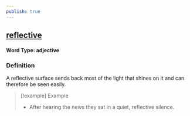 ```yaml
---
publish: true
---
```

## [reflective](https://dictionary.cambridge.org/dictionary/english/reflective)

#### Word Type: adjective
### Definition
A reflective surface sends back most of the light that shines on it and can therefore be seen easily.

>[!example] Example
> - After hearing the news they sat in a quiet, reflective silence.
